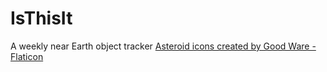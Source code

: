 # IsThisIt
A weekly near Earth object tracker
<a href="https://www.flaticon.com/free-icons/asteroid" title="Asteroid icons">Asteroid icons created by Good Ware - Flaticon</a>
